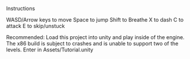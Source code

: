 Instructions

WASD/Arrow keys to move
Space to jump
Shift to Breathe
X to dash
C to attack
E to skip/unstuck

Recommended: Load this project into unity and play inside of the engine. The x86 build is subject to crashes and is unable to support two of the levels.
Enter in Assets/Tutorial.unity
